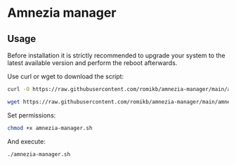 # Amnezia manager

## Usage

Before installation it is strictly recommended to upgrade your system to the latest available version and perform the reboot afterwards.

Use curl or wget to download the script:
```bash
curl -O https://raw.githubusercontent.com/romikb/amnezia-manager/main/amnezia-inmanager.sh
```
```bash
wget https://raw.githubusercontent.com/romikb/amnezia-manager/main/amnezia-manager.sh
```

Set permissions:
```bash
chmod +x amnezia-manager.sh
```

And execute:
```bash
./amnezia-manager.sh
```
